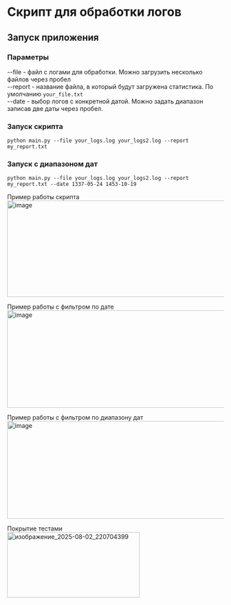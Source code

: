 # Скрипт для обработки логов

## Запуск приложения

### Параметры
--file - файл с логами для обработки. Можно загрузить несколько файлов через пробел  
--report - название файла, в который будут загружена статистика. По умолчанию `your_file.txt`  
--date - выбор логов с конкретной датой. Можно задать диапазон записав две даты через пробел.  

### Запуск скрипта
```bush
python main.py --file your_logs.log your_logs2.log --report my_report.txt
```
### Запуск c диапазоном дат
```bush
python main.py --file your_logs.log your_logs2.log --report my_report.txt --date 1337-05-24 1453-10-19
```
Пример работы скрипта
<img width="1255" height="224" alt="image" src="https://github.com/user-attachments/assets/8d41d4ac-36c5-4fde-b7b6-e5404e724060" />

Пример работы с фильтром по дате
<img width="1444" height="226" alt="image" src="https://github.com/user-attachments/assets/f99b00f9-b62d-4ce3-9e01-ad79fdeb8142" />

Пример работы с фильтром по диапазону дат
<img width="1540" height="227" alt="image" src="https://github.com/user-attachments/assets/c9fd4a9c-55e5-497f-9bf1-230b52e0f6ce" />

Покрытие тестами  
<img width="308" height="152" alt="изображение_2025-08-02_220704399" src="https://github.com/user-attachments/assets/50a90d72-4e20-40fb-a393-cb8029ddfeff" />
